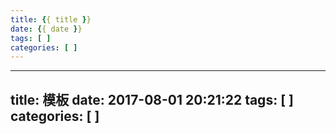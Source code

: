 ```yaml
---
title: {{ title }}
date: {{ date }}
tags: [ ]
categories: [ ]
---
```


<!-- toc -->
<!-- more -->


---
title: 模板
date: 2017-08-01 20:21:22
tags: [ ]
categories: [ ]
---

<!-- toc -->
<!-- more -->